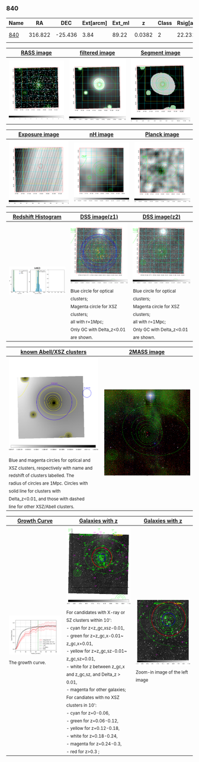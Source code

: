 <div STYLE="page-break-after: always;"></div>

### 840

|Name          |RA          |DEC      | Ext[arcm] | Ext_ml | z    | Class| Rsig[arcmin] | CRsig[c/s] | CR500[c/s] | R500[Mpc] |L500[erg/s]|F500[erg/s/cm^2]| M500[Msun]|Tx[keV]|beta|GC(XSZ,Delta_z<0.01)| GC(OPT,Delta_z<0.01)|GC|alias|
|--------------|------------|------------|---|---|-----------|--------|------|------|----|----|----|----|----|----|----|----|----|----|---|
|[840](script/840.md)     | 316.822       | -25.436       | 3.84    | 89.22   | 0.0382 | 2   | 22.231 |0.340 |0.323 |0.679 |1.877e+43 |5.533e-12 |9.250e+13 |2.065 |0.575 |MCXC, |A, |MCXC, A, |k463|

|[RASS image](../image/840/840_img.pdf)|[filtered image](../image/840/840_fil.pdf)|[Segment image](../image/840/840_seg.pdf)|
|-------------------|--------------------|-------------------|
| <img src="../image/840/840_img.png" width="300">  | <img src="../image/840/840_fil.png" width="300">   | <img src="../image/840/840_seg.png" width="300">  |

|[Exposure image](../image/840/840_mex.pdf)| [nH image](../image/840/840_nh.pdf)| [Planck image](../image/840/840_p.pdf)|
|-------------------|--------------------|-------------------|
|<img src="../image/840/840_mex.png" width="300">   | <img src="../image/840/840_nh.png" width="300">    | <img src="../image/840/840_p.png" width="300"> |

|[Redshift Histogram](../image/840/840_zg.pdf) | [DSS image(z1)](../image/840/840_dss_z1.pdf)      |  [DSS image(z2)](../image/840/840_dss_z2.pdf)    |
|-------------------|--------------------|-------------------|
|<img src="../image/840/840_zg.png" width="300"> |<img src="../image/840/840_dss_z1.png" width="300"> <sub><br>Blue circle for optical clusters; <br>Magenta circle for XSZ clusters; <br>all with r=1Mpc; <br>Only GC with Delta_z<0.01 are shown. </sub>| <img src="../image/840/840_dss_z2.png" width="300"><sub><br>Blue circle for optical clusters; <br>Magenta circle for XSZ clusters; <br>all with r=1Mpc; <br>Only GC with Delta_z<0.01 are shown. </sub> |

|[known Abell/XSZ clusters](../image/840/840_m.pdf) | [2MASS image](../image/840/840_2mass.pdf)      |
|-------------------|-------------------|
|<img src=../image/840/840_m.png width="300"> <sub><br>Blue and magenta circles for optical and <br>XSZ clusters, respectively with name and <br>redshift of clusters labelled. The <br>radius of circles are 1Mpc. Circles with <br>solid line for clusters with <br>Delta_z<0.01, and those with dashed <br>line for other XSZ/Abell clusters.        </sub>|<img src="../image/840/840_2mass.png" width="300">  |

|[Growth Curve](../image/840/840_gca_all.png) |[Galaxies with z](../image/840/840_opt_ned.pdf) |[Galaxies with z](../image/840/840_opt_ned_zoom.pdf) |
|-------------------|-------------------|-------------------|
| <img src="../image/840/840_gca_all.png" width="300"> <sub><br>The growth curve.</sub>| <img src=../image/840/840_opt_ned.png width="300"> <br><sub> For candidates with X-ray or SZ clusters within 10': <br> - cyan for z<z_gc,xsz-0.01, <br> - green for z=z_gc,x-0.01~ z_gc,x+0.01, <br> - yellow for z=z_gc,sz-0.01~ z_gc,sz+0.01, <br> - white for z between z_gc,x and z_gc,sz, and Delta_z > 0.01, <br> - magenta for other galaxies; <br>For candiates with no XSZ clusters in 10': <br> - cyan for z=0-0.06, <br> - green for z=0.06-0.12, <br> - yellow for z=0.12-0.18, <br> - white for z=0.18-0.24, <br> - magenta for z=0.24-0.3, <br> - red for z>0.3 ;  </sub>|<img src=../image/840/840_opt_ned_zoom.png width="300">  <br><sub> Zoom-in image of the left image</sub>|




